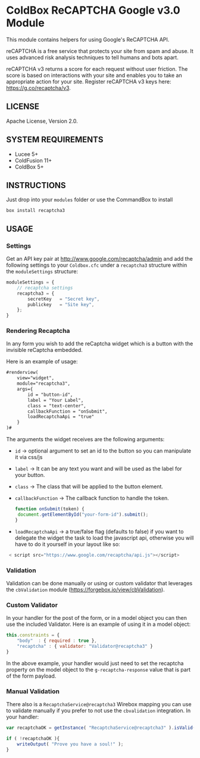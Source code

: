 # ColdBox ReCAPTCHA Google v3.0 Module

This module contains helpers for using Google's ReCAPTCHA API.

reCAPTCHA is a free service that protects your site from spam and abuse. It uses advanced risk analysis techniques to tell humans and bots apart.

reCAPTCHA v3 returns a score for each request without user friction. The score is based on interactions with your site and enables you to take an appropriate action for your site. Register reCAPTCHA v3 keys here: https://g.co/recaptcha/v3.

## LICENSE

Apache License, Version 2.0.

## SYSTEM REQUIREMENTS

- Lucee 5+
- ColdFusion 11+
- ColdBox 5+

## INSTRUCTIONS
Just drop into your `modules` folder or use the CommandBox to install

`box install recaptcha3`

## USAGE

### Settings

Get an API key pair at http://www.google.com/recaptcha/admin and add the following settings to your `Coldbox.cfc` under a `recaptcha3` structure within the `moduleSettings` structure:

```js
moduleSettings = {
	// recaptcha settings
	recaptcha3 = {
    	secretKey 	= "Secret key",
    	publickey 	= "Site key",
	};
}
```

### Rendering Recaptcha

In any form you wish to add the reCaptcha widget which is a button with the invisible reCaptcha embedded.

Here is an example of usage:

```html
#renderview(
	view="widget",
	module="recaptcha3",
	args={
		id = "button-id",
		label = "Your Label",
		class = "text-center",
		callbackFunction = "onSubmit",
		loadRecaptchaApi = "true"
	}
)#
```

The arguments the widget receives are the following arguments:
- `id` -> optional argument to set an id to the button so you can manipulate it via css/js
- `label` -> It can be any text you want and will be used as the label for your button.
- `class` -> The class that will be applied to the button element.
- `callbackFunction` -> The callback function to handle the token.
	```js
   function onSubmit(token) {
     document.getElementById("your-form-id").submit();
   }
	```

- `loadRecaptchaApi` -> a true/false flag (defaults to false) if you want to delegate the widget the task to load the javascript api, otherwise you will have to do it yourself in your layout like so:

```js
 < script src="https://www.google.com/recaptcha/api.js"></script>
 ```

### Validation

Validation can be done manually or using or custom validator that leverages the `cbValidation` module (https://forgebox.io/view/cbValidation).

### Custom Validator

In your handler for the post of the form, or in a model object you can then use the included Validator. Here is an example of using it in a model object:

```js
this.constraints = {
	"body" 	: { required : true },
	"recaptcha" : { validator: "Validator@recaptcha3" }
}
```

In the above example, your handler would just need to set the recaptcha property on the model object to the `g-recaptcha-response` value that is part of the form payload.

### Manual Validation

There also is a `RecaptchaService@recaptcha3` Wirebox mapping you can use to validate manually if you prefer to not use the `cbvalidation` integration. In your handler:

```js
var recaptchaOK = getInstance( "RecaptchaService@recaptcha3" ).isValid( rc[ "g-recaptcha-response" ] );

if ( !recaptchaOK ){
    writeOutput( "Prove you have a soul!" );
}
```